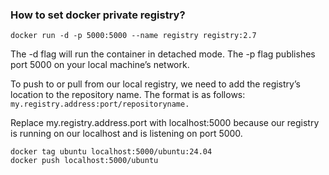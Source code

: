 ### How to set docker private registry?

    docker run -d -p 5000:5000 --name registry registry:2.7

The -d flag will run the container in detached mode. The -p flag publishes port 5000 on your local machine’s network.

To push to or pull from our local registry, we need to add the registry’s location to the repository name. The format is as follows: `my.registry.address:port/repositoryname.`

Replace my.registry.address.port with localhost:5000 because our registry is running on our localhost and is listening on port 5000. 

    docker tag ubuntu localhost:5000/ubuntu:24.04
    docker push localhost:5000/ubuntu

